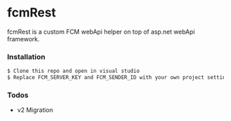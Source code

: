 # fcmRest


fcmRest is a custom FCM webApi helper on top of asp.net webApi framework.


### Installation


```sh
$ Clone this repo and open in visual studio
$ Replace FCM_SERVER_KEY and FCM_SENDER_ID with your own project setting from firebase console -> project settings -> cloud messanging
```

### Todos

 - v2 Migration
 
